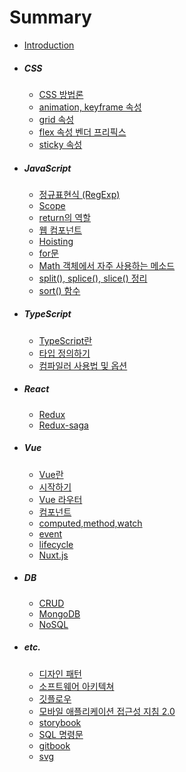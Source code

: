 # Summary

* [Introduction](README.md)
* ##### CSS
  
  * [CSS 방법론](posts/css/css_naming.md)
  * [animation, keyframe 속성](posts/css/css_animation.md)
  * [grid 속성](posts/css/grid.md)
  * [flex 속성 벤더 프리픽스](posts/css/css_flex_vendor_prefix.md)
  * [sticky 속성](posts/css/css_sticky.md)
* ##### JavaScript
  
  * [정규표현식 (RegExp)](posts/JavaScript/js-regex.md)
  * [Scope](posts/JavaScript/js-scope.md)
  * [return의 역할](posts/JavaScript/js-return.md)
  * [웹 컴포넌트](posts/JavaScript/js-web-component.md)
  * [Hoisting](posts/JavaScript/js-hoisting.md)
  * [for문](posts/JavaScript/js-for.md)
  * [Math 객체에서 자주 사용하는 메소드](posts/JavaScript/js-Math.md)
  * [split(), splice(), slice() 정리](posts/JavaScript/js-slice.md)
  * [sort() 함수](posts/JavaScript/js-sort.md)
* ##### TypeScript
  
  * [TypeScript란](posts/TypeScript/01_why_TypeScript.md)
  * [타입 정의하기](posts/TypeScript/02_Default_types.md)
  * [컴파일러 사용법 및 옵션](posts/TypeScript/03_Compiling.md)
* ##### React
  
  * [Redux](posts/React/rn-redux.md)
  * [Redux-saga](posts/React/rn-redux-saga.md)
* ##### Vue
  
  * [Vue란](posts/Vue/0-why-vue.md)
  * [시작하기](posts/Vue/1-create-vue.md)
  * [Vue 라우터](posts/Vue/2-vue-router.md)
  * [컴포넌트](posts/Vue/vue-component.md)
  * [computed,method,watch](posts/Vue/vue-computed-method-watch.md)
  * [event](posts/Vue/vue-event.md)
  * [lifecycle](posts/Vue/vue-lifecycle.md)
  * [Nuxt.js](posts/Vue/nuxt.md)
* ##### DB
  
  * [CRUD](posts/DB/CRUD.md)
  * [MongoDB](posts/DB/MongoDB.md)
  * [NoSQL](posts/DB/NoSQL.md)
* ##### etc.
  
  * [디자인 패턴](posts/etc/mvc-mvp-mvvm.md)
  * [소프트웨어 아키텍쳐](posts/etc/software_architecture.md)
  * [깃플로우](posts/etc/git-flow.md)
  * [모바일 애플리케이션 접근성 지침 2.0](posts/etc/app_accessibility.md)
  * [storybook](posts/etc/storybook.md)
  * [SQL 명령문](posts/etc/sql_commands.md)
  * [gitbook](posts/etc/GitBook.md)
  * [svg](posts/etc/svg.md)